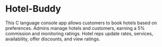 # Hotel-Buddy
This C language console app allows customers to book hotels based on preferences. Admins manage hotels and customers, earning a 5% commission and monitoring ratings. Hotel reps update rates, services, availability, offer discounts, and view ratings.

